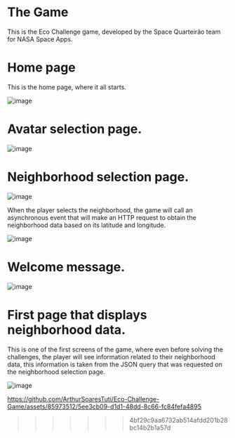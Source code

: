 # The Game
This is the Eco Challenge game, developed by the Space Quarteirão team for NASA Space Apps.

# Home page
This is the home page, where it all starts.

![image](https://github.com/ArthurSoaresTuti/Eco-Challenge-Game/assets/85973512/4a650126-e6de-43e5-a2e8-d9d1b21dfa83)

# Avatar selection page.

![image](https://github.com/ArthurSoaresTuti/Eco-Challenge-Game/assets/85973512/3bf0b6d3-e45f-4720-bd94-702c34728c46)

# Neighborhood selection page.

![image](https://github.com/ArthurSoaresTuti/Eco-Challenge-Game/assets/85973512/033d1a25-e271-4be7-ad15-6b621ba902b1)

When the player selects the neighborhood, the game will call an asynchronous event that will make an HTTP request to obtain the neighborhood data based on its latitude and longitude.

![image](https://github.com/ArthurSoaresTuti/Eco-Challenge-Game/assets/85973512/eb4b0f0c-67ec-4f69-9b3a-09cb15a3fca6)

# Welcome message.
![image](https://github.com/ArthurSoaresTuti/Eco-Challenge-Game/assets/85973512/24771226-3085-422f-9c85-66c9a50e0a84)


# First page that displays neighborhood data.

This is one of the first screens of the game, where even before solving the challenges, the player will see information related to their neighborhood data, this information is taken from the JSON query that was requested on the neighborhood selection page.

![image](https://github.com/ArthurSoaresTuti/Eco-Challenge-Game/assets/85973512/fe651cfd-478c-45d5-961b-b72181742c12)



https://github.com/ArthurSoaresTuti/Eco-Challenge-Game/assets/85973512/5ee3cb09-d1d1-48dd-8c66-fc84fefa4895




>>>>>>> 4bf29c9aa6732ab514afdd201b28bc14b2b1a57d
